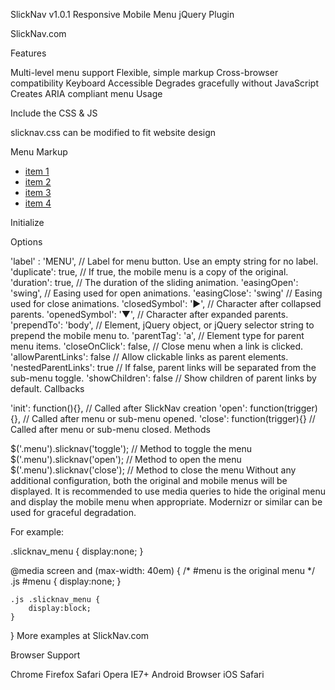 SlickNav v1.0.1
Responsive Mobile Menu jQuery Plugin

SlickNav.com

Features

Multi-level menu support
Flexible, simple markup
Cross-browser compatibility
Keyboard Accessible
Degrades gracefully without JavaScript
Creates ARIA compliant menu
Usage

Include the CSS & JS

slicknav.css can be modified to fit website design

<link rel="stylesheet" href="SlickNav/slicknav.css" />
<script src="SlickNav/jquery.slicknav.min.js"></script>
Menu Markup

<ul id="menu">
    <li><a href="#">item 1</a></li>
    <li><a href="#">item 2</a></li>
    <li><a href="#">item 3</a></li>
    <li><a href="#">item 4</a></li>
</ul>
Initialize

<script>
    $(function(){
        $('#menu').slicknav();
    });
</script>
Options

'label' : 'MENU', // Label for menu button. Use an empty string for no label.
'duplicate': true, // If true, the mobile menu is a copy of the original.
'duration': true, // The duration of the sliding animation.
'easingOpen': 'swing', // Easing used for open animations.
'easingClose': 'swing' // Easing used for close animations.
'closedSymbol': '&#9658;', // Character after collapsed parents.
'openedSymbol': '&#9660;', // Character after expanded parents.
'prependTo': 'body', // Element, jQuery object, or jQuery selector string to prepend the mobile menu to.
'parentTag': 'a', // Element type for parent menu items.
'closeOnClick': false, // Close menu when a link is clicked.
'allowParentLinks': false // Allow clickable links as parent elements.
'nestedParentLinks': true // If false, parent links will be separated from the sub-menu toggle.
'showChildren': false // Show children of parent links by default.
Callbacks

'init': function(){}, // Called after SlickNav creation
'open': function(trigger){}, // Called after menu or sub-menu opened. 
'close': function(trigger){} // Called after menu or sub-menu closed.
Methods

$('.menu').slicknav('toggle'); // Method to toggle the menu
$('.menu').slicknav('open'); // Method to open the menu
$('.menu').slicknav('close'); // Method to close the menu
Without any additional configuration, both the original and mobile menus will be displayed. It is recommended to use media queries to hide the original menu and display the mobile menu when appropriate. Modernizr or similar can be used for graceful degradation.

For example:

.slicknav_menu {
    display:none;
}

@media screen and (max-width: 40em) {
    /* #menu is the original menu */
    .js #menu {
        display:none;
    }

    .js .slicknav_menu {
        display:block;
    }
}
More examples at SlickNav.com

Browser Support

Chrome
Firefox
Safari
Opera
IE7+
Android Browser
iOS Safari
